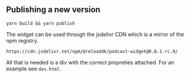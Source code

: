 ## Publishing a new version

```
yarn build && yarn publish
```

The widget can be used through the jsdelivr CDN which is a mirror of the npm registry.

```
https://cdn.jsdelivr.net/npm/@reloaddk/podcast-widget@0.0.1-rc.9/
```

All that is needed is a div with the correct propreties attached.
For an example see `dev.html`.
